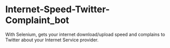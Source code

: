 # Internet-Speed-Twitter-Complaint_bot
With Selenium, gets your internet download/upload speed and complains to Twitter about your Internet Service provider.
